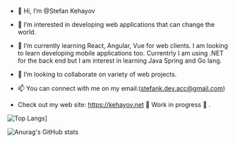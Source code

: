 - 👋  Hi, I’m @Stefan Kehayov
- 👀  I’m interested in developing web applications that can change the world.
- 🌱  I’m currently learning React, Angular, Vue for web clients. I am looking to learn developing mobile applications too.
Currentrly I am using .NET for the back end but I am interest in learning Java Spring and Go lang.

- 💞️  I’m looking to collaborate on variety of web projects.
- 📫  You can connect with me on my email:(stefank.dev.acc@gmail.com)
- Check out my web site: https://kehayov.net   🚧 Work in progress 🚧 .

![Top Langs](https://github-readme-stats.vercel.app/api/top-langs/?username=StefanKehayov)]


![Anurag's GitHub stats](https://github-readme-stats.vercel.app/api?username=StefanKehayov&show_icons=true)



